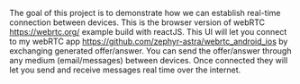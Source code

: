 The goal of this project is to demonstrate how we can establish real-time connection between devices. This is the browser version of webRTC https://webrtc.org/ example build with reactJS. This UI will let you connect to my webRTC app https://github.com/zephyr-astra/webrtc_android_ios by exchanging generated offer/answer. You can send the offer/answer through any medium (email/messages) between devices. Once connected they will let you send and receive messages real time over the internet.